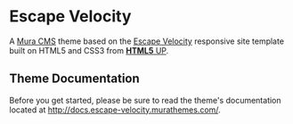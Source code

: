 # Escape Velocity
A [Mura CMS](http://www.getmura.com) theme based on the [Escape Velocity](http://html5up.net/escape-velocity/) responsive site template built on HTML5 and CSS3 from [**HTML5** UP](http://html5up.net/).

## Theme Documentation
Before you get started, please be sure to read the theme's documentation located at http://docs.escape-velocity.murathemes.com/.